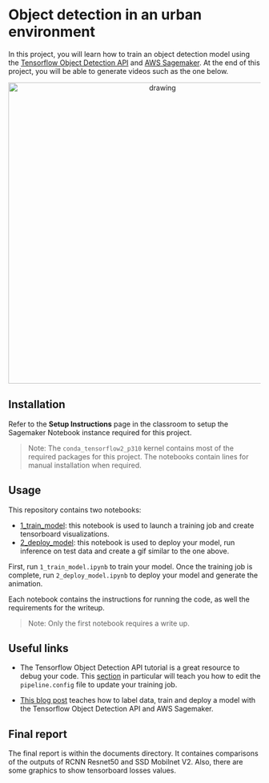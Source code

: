 # Object detection in an urban environment

In this project, you will learn how to train an object detection model using the [Tensorflow Object Detection API](https://tensorflow-object-detection-api-tutorial.readthedocs.io/en/latest/index.html) and [AWS Sagemaker](https://aws.amazon.com/sagemaker/). At the end of this project, you will be able to generate videos such as the one below. 

<p align="center">
    <img src="data/animation.gif" alt="drawing" width="600"/>
</p>

## Installation

Refer to the **Setup Instructions** page in the classroom to setup the Sagemaker Notebook instance required for this project.

>Note: The `conda_tensorflow2_p310` kernel contains most of the required packages for this project. The notebooks contain lines for manual installation when required.

## Usage

This repository contains two notebooks:
* [1_train_model](1_model_training/1_train_model.ipynb): this notebook is used to launch a training job and create tensorboard visualizations. 
* [2_deploy_model](2_run_inference/2_deploy_model.ipynb): this notebook is used to deploy your model, run inference on test data and create a gif similar to the one above.

First, run `1_train_model.ipynb` to train your model. Once the training job is complete, run `2_deploy_model.ipynb` to deploy your model and generate the animation.

Each notebook contains the instructions for running the code, as well the requirements for the writeup. 
>Note: Only the first notebook requires a write up. 

## Useful links
* The Tensorflow Object Detection API tutorial is a great resource to debug your code. This [section](https://tensorflow-object-detection-api-tutorial.readthedocs.io/en/latest/training.html#configure-the-training-pipeline) in particular will teach you how to edit the `pipeline.config` file to update
your training job.

* [This blog post](https://aws.amazon.com/blogs/machine-learning/training-and-deploying-models-using-tensorflow-2-with-the-object-detection-api-on-amazon-sagemaker/) teaches how to label data, train and deploy a model with the Tensorflow Object Detection API and AWS Sagemaker.

## Final report
The final report is within the documents directory. It containes comparisons of the outputs of RCNN Resnet50 and SSD Mobilnet V2. Also, there are some graphics to show tensorboard losses values.